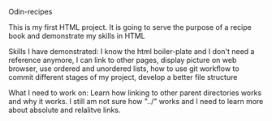 Odin-recipes

This is my first HTML project. It is going to serve the purpose of a recipe book and demonstrate my skills in HTML

Skills I have demonstrated: I know the html boiler-plate and I don't need a reference anymore, I can link to other pages, display picture on web browser, use ordered and unordered lists, how to use git workflow to commit different stages of my project, develop a better file structure

What I need to work on: Learn how linking to other parent directories works and why it works. I still am not sure how "../" works and I need to learn more about absolute and relalitve links.
